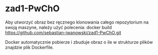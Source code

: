 # zad1-PwChO

Aby utworzyć obraz bez ręcznego klonowania całego repozytorium na swoją maszyne, należy użyć polecenia:
docker build https://github.com/sebastian-iwanowski/zad1-PwChO.git

Docker automatycznie pobierze i zbuduje obraz o ile w strukturze plików znajdzie plik Dockerfile.
